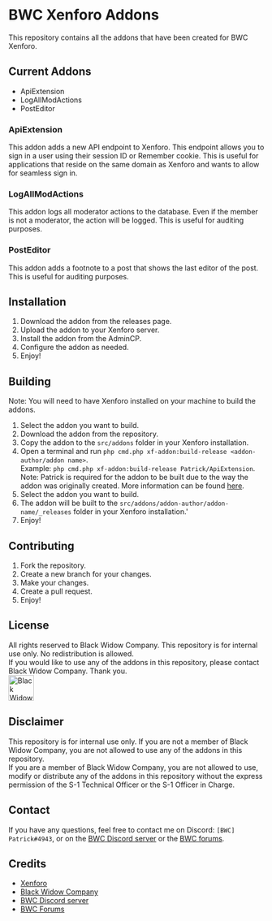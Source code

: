 # BWC Xenforo Addons
This repository contains all the addons that have been created for BWC Xenforo.

## Current Addons
* ApiExtension
* LogAllModActions
* PostEditor

### ApiExtension
This addon adds a new API endpoint to Xenforo. This endpoint allows you to sign in a user using their session ID or Remember cookie. This is useful for applications that reside on the same domain as Xenforo and wants to allow for seamless sign in.

### LogAllModActions
This addon logs all moderator actions to the database. Even if the member is not a moderator, the action will be logged. This is useful for auditing purposes.

### PostEditor
This addon adds a footnote to a post that shows the last editor of the post. This is useful for auditing purposes.

## Installation
1. Download the addon from the releases page.
2. Upload the addon to your Xenforo server.
3. Install the addon from the AdminCP.
4. Configure the addon as needed.
5. Enjoy!

## Building
Note: You will need to have Xenforo installed on your machine to build the addons.
1. Select the addon you want to build.
2. Download the addon from the repository.
3. Copy the addon to the `src/addons` folder in your Xenforo installation.
4. Open a terminal and run `php cmd.php xf-addon:build-release <addon-author/addon name>`.  
Example: `php cmd.php xf-addon:build-release Patrick/ApiExtension`.  
Note: Patrick is required for the addon to be built due to the way the addon was originally created. More information can be found [here](https://xenforo.com/docs/dev/lets-build-an-add-on/#building-the-add-on).
5. Select the addon you want to build.
6. The addon will be built to the `src/addons/addon-author/addon-name/_releases` folder in your Xenforo installation.'
7. Enjoy!

## Contributing
1. Fork the repository.
2. Create a new branch for your changes.
3. Make your changes.
4. Create a pull request.
5. Enjoy!

## License
All rights reserved to Black Widow Company. This repository is for internal use only. No redistribution is allowed.  
If you would like to use any of the addons in this repository, please contact Black Widow Company. Thank you.  
[<img alt="Black Widow Company" height="50" src="https://the-bwc.com/PAO/BannerStandard.png"/>](https://www.the-bwc.com)


## Disclaimer
This repository is for internal use only. If you are not a member of Black Widow Company, you are not allowed to use any of the addons in this repository.  
If you are a member of Black Widow Company, you are not allowed to use, modify or distribute any of the addons in this repository without the express permission of the S-1 Technical Officer or the S-1 Officer in Charge.

## Contact
If you have any questions, feel free to contact me on Discord: `[BWC] Patrick#4943`, or on the [BWC Discord server](https://discord.com/invite/the-bwc) or the [BWC forums](https://the-bwc.com/forum/index.php).

## Credits
* [Xenforo](https://xenforo.com/)
* [Black Widow Company](https://the-bwc.com/)
* [BWC Discord server](https://discord.com/invite/the-bwc)
* [BWC Forums](https://the-bwc.com/forum/index.php)